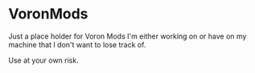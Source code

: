 # VoronMods
Just a place holder for Voron Mods I'm either working on or have on my machine that I don't want to lose track of.  

Use at your own risk. 
